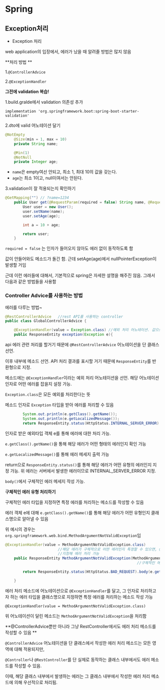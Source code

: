 # Spring
## Exception처리


* Exception 처리

web application의 입장에서, 에러가 났을 때 알려줄 방법은 많지 않음

**처리 방법 **

1.`@ControllerAdvice`

2.`@ExceptionHandler`

**그전에 validation 복습!**

1.build.gralde에서 validation 의존성 추가

`implementation 'org.springframework.boot:spring-boot-starter-validation'`

2.dto에 valid 어노테이션 달기

```java
@NotEmpty
    @Size(min = 1, max = 10)
    private String name;

    @Min(1)
    @NotNull
    private Integer age;
```

* `name`은 empty여선 안되고, 최소 1, 최대 10의 값을 갖는다.
* `age`는 최소 1이고, null이여서는 안된다.

3.validation이 잘 적용되는지 확인하기

```java
@GetMapping("") // ?name=1234
    public User get(@RequestParam(required = false) String name, @RequestParam(required = false) Integer age) {
        User user = new User();
        user.setName(name);
        user.setAge(age);

        int a = 10 + age;

        return user;
    }
```

`required = false` 는 인자가 들어오지 않아도 에러 없이 동작하도록 함

값이 안들어와도 메소드가 돌긴 함. 근데 setAge(age)에서 nullPointerException이 발생할 거임

근데 이런 에러들에 대해서, 기본적으로 spring은 자세한 설명을 해주진 않음. 그래서 다음과 같은 방법들을 사용함


### Controller Advice를 사용하는 방법

에러를 다루는 방법~

```java
@RestControllerAdvice   //rest API를 사용하는 controller
public class GlobalControllerAdvice {

    @ExceptionHandler(value = Exception.class) //예외 처리 어노테이션. 값으로 어떤 에러를 잡을지 설정. 얘는 걍 모든 예외 처리
    public ResponseEntity exception(Exception e){
```

api 에러 관련 처리를 할거기 때문에 `@RestControllerAdvice` 어노테이션을 단 클래스 선언.

이후 내부에 메소드 선언. API 처리 결과를 표시할 거기 때문에 `ResponseEntity`를 반환형으로 지정.

메소드에는 `@ExceptionHandler`이라는 예외 처리 어노테이션을 선언. 해당 어노테이션 인자로 어떤 에러를 잡을지 설정 가능.

`Exception.class`은 모든 예외를 처리한다는 뜻

메소드 인자로 `Exception` 타입을 받아 에러를 처리할 수 있음

```java
        System.out.println(e.getClass().getName());
        System.out.println(e.getLocalizedMessage());
        return ResponseEntity.status(HttpStatus.INTERNAL_SERVER_ERROR).body("");
```

인자로 받은 예외타입 객체 e를 통해 에러에 대한 처리 가능. 

`e.getClass().getName()`을 통해 해당 에러가 어떤 형태의 에러인지 확인 가능

`e.getLocalizedMessage()`를 통해 에러 메세지 출력 가능

return으로 `ResponseEntity.status()`를 통해 해당 에러가 어떤 유형의 에러인지 지정 가능. 위 에러는 서버에서 발생한 에러이므로 INTERNAL_SERVER_ERROR 지정.

`body()`에서 구체적인 에러 메세지 작성 가능.

**구체적인 에러 유형 처리하기**

구체적인 에러 타입을 지정하면 특정 에러를 처리하는 메소드를 작성할 수 있음

에러 객체 e에 대해
`e.getClass().getName()`를 통해 해당 에러가 어떤 유형인지 클래스명으로 알아낼 수 있음

위 예시의 경우는
`org.springframework.web.bind.MethodArgumentNotValidException`임

```java
@ExceptionHandler(value = MethodArgumentNotValidException.class)
                        //해당 에러가 구체적으로 어떤 에러인지 특정할 수 있으면, @ExceptionHandler의 인자로 해당 에러 클래스를
                        //지정해 에러 처리 가능
    public ResponseEntity MethodArgumentNotValidException(MethodArgumentNotValidException e){
                                                            //구체적인 에러 타입으로 인자를 받음

        return ResponseEntity.status(HttpStatus.BAD_REQUEST).body(e.getMessage());

    }
```

에러 처리 메소드에 어노테이션으로 `@ExceptionHandler`를 달고, 그 인자로 처리하고자 하는 에러 타입을 클래스명으로 지정하면 특정 에러를 처리하는 메소드 작성 가능

`@ExceptionHandler(value = MethodArgumentNotValidException.class)`

위 어노테이션이 달린 메소드는 `MethodArgumentNotValidException`을 처리함

**@ControllerAdvice뿐만 아니라 그냥 RestController에서도 에러 처리 메소드를 작성할 수 있음 **

`@ControllerAdvice` 어노테이션을 단 클래스에서 작성한 에러 처리 메소드는 모든 영역에 대해 적용되지만,

`@Controller`나 `@RestController`를 단 실제로 동작하는 클래스 내부에서도 에러 메소드를 작성할 수 있음.

이때, 해당 클래스 내부에서 발생하는 에러는 그 클래스 내부에서 작성한 에러 처리 메소드에 의해 우선적으로 처리됨.











